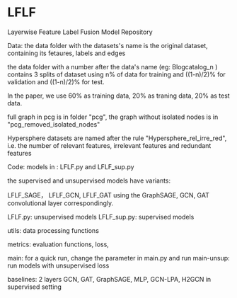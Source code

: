 # LFLF
Layerwise Feature Label Fusion Model Repository

Data:
the data folder with the datasets's name is the original dataset, containing its fetaures, labels and edges


the data folder with a number after the data's name (eg: Blogcatalog_n ) contains 3 splits of dataset using n% of data for training and ((1-n)/2)% for validation and ((1-n)/2)% for test.


In the paper, we use 60% as training data, 20% as traning data, 20% as test data.


full graph in pcg is in folder "pcg", the graph without isolated nodes is in "pcg_removed_isolated_nodes"


Hypersphere datasets are named after the rule "Hypersphere_rel_irre_red", i.e. the number of relevant features, irrelevant features and redundant features


Code:
models in : LFLF.py and LFLF_sup.py

the supervised and unsupervised models have variants:

LFLF_SAGE， LFLF_GCN, LFLF_GAT using the GraphSAGE, GCN, GAT convolutional layer correspondingly.


LFLF.py: unsupervised models
LFLF_sup.py: supervised models



utils: data processing functions


metrics: evaluation functions, loss,


main: for a quick run, change the parameter in main.py and run
main-unsup: run models with unsupervised loss



baselines:
2 layers GCN, GAT, GraphSAGE, MLP, GCN-LPA, H2GCN in supervised setting
